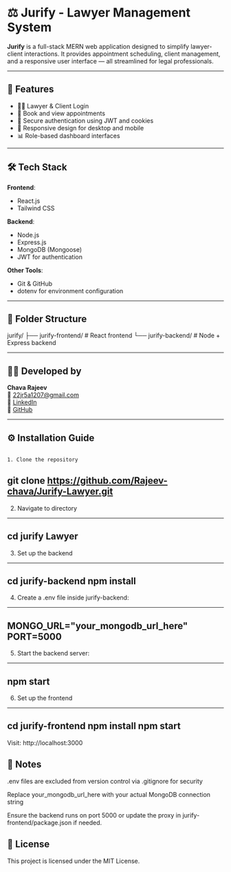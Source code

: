 # ⚖️ Jurify - Lawyer Management System

**Jurify** is a full-stack MERN web application designed to simplify lawyer-client interactions. It provides appointment scheduling, client management, and a responsive user interface — all streamlined for legal professionals.

---

## 🚀 Features

- 🧑‍⚖️ Lawyer & Client Login
- 📅 Book and view appointments
- 🔐 Secure authentication using JWT and cookies
- 📱 Responsive design for desktop and mobile
- 📊 Role-based dashboard interfaces

---

## 🛠️ Tech Stack

**Frontend**:
- React.js
- Tailwind CSS

**Backend**:
- Node.js
- Express.js
- MongoDB (Mongoose)
- JWT for authentication

**Other Tools**:
- Git & GitHub
- dotenv for environment configuration

---

## 📁 Folder Structure

jurify/
├── jurify-frontend/ # React frontend
└── jurify-backend/ # Node + Express backend


---

## 🧑‍💻 Developed by

**Chava Rajeev**  
📧 22jr5a1207@gmail.com  
🔗 [LinkedIn](https://www.linkedin.com/in/chavarajeev)  
🔗 [GitHub](https://github.com/Rajeev-chava)

---

## ⚙️ Installation Guide
```

1. Clone the repository 

```
git clone https://github.com/Rajeev-chava/Jurify-Lawyer.git
---
2. Navigate to directory
---
cd jurify Lawyer
---
3. Set up the backend
---
cd jurify-backend
npm install
---
4. Create a .env file inside jurify-backend:
---
MONGO_URL="your_mongodb_url_here"
PORT=5000
---
5. Start the backend server:
---
npm start
---
6. Set up the frontend
---
cd jurify-frontend
npm install
npm start
---
Visit: http://localhost:3000


## 📌 Notes
.env files are excluded from version control via .gitignore for security

Replace your_mongodb_url_here with your actual MongoDB connection string

Ensure the backend runs on port 5000 or update the proxy in jurify-frontend/package.json if needed.

## 🪪 License
This project is licensed under the MIT License.